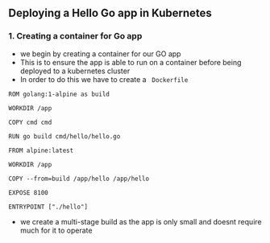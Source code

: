 ## Deploying a Hello Go app in Kubernetes

### 1. Creating a container for Go app

- we begin by creating a container for our GO app
- This is to ensure the app is able to run on a container before being deployed to a kubernetes cluster
- In order to do this we have to create a ``` Dockerfile```

```
ROM golang:1-alpine as build

WORKDIR /app

COPY cmd cmd

RUN go build cmd/hello/hello.go

FROM alpine:latest

WORKDIR /app

COPY --from=build /app/hello /app/hello

EXPOSE 8100

ENTRYPOINT ["./hello"]
```

- we create a multi-stage build as the app is only small and doesnt require much for it to operate
